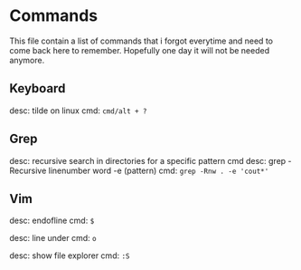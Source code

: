 # Commands

This file contain a list of commands that i forgot everytime and need to come back here to remember. Hopefully one day
it will not be needed anymore.
 
## Keyboard

desc: 		tilde on linux
cmd:		`cmd/alt + ?` 

## Grep

desc: 		recursive search in directories for a specific pattern
cmd desc: 	grep -Recursive linenumber word -e (pattern) 
cmd: 		`grep -Rnw . -e 'cout*'`             

## Vim

desc:		endofline
cmd: 		`$`

desc:		line under
cmd: 		`o`

desc: 		show file explorer
cmd:		`:S`

